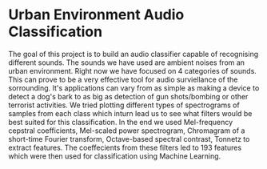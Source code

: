 # Urban Environment Audio Classification

The goal of this project is to build an audio classifier capable of recognising different sounds. The sounds we have used are ambient noises from an urban environment. Right now we have focused on 4 categories of sounds. This can prove to be a very effective tool for audio surviellance of the sorrounding. It's applications can vary from as simple as making a device to detect a dog's bark to as big as detection of gun shots/bombing or other terrorist activities. We tried plotting different types of spectrograms of samples from each class which inturn lead us to see what filters would be best suited for this classification. In the end we used Mel-frequency cepstral coefficients, Mel-scaled power spectrogram, Chromagram of a short-time Fourier transform, Octave-based spectral contrast, Tonnetz to extract features. The coeffecients from these filters led to 193 features which were then used for classification using Machine Learning.					
